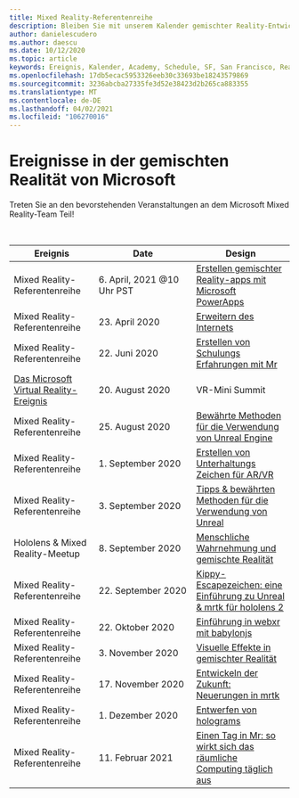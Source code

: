 ```yaml
---
title: Mixed Reality-Referentenreihe
description: Bleiben Sie mit unserem Kalender gemischter Reality-Entwickler Ereignisse beim Reaktor in San Francisco auf dem neuesten Stand.
author: danielescudero
ms.author: daescu
ms.date: 10/12/2020
ms.topic: article
keywords: Ereignis, Kalender, Academy, Schedule, SF, San Francisco, Reaktor
ms.openlocfilehash: 17db5ecac5953326eeb30c33693be18243579869
ms.sourcegitcommit: 3236abcba27335fe3d52e38423d2b265ca883355
ms.translationtype: MT
ms.contentlocale: de-DE
ms.lasthandoff: 04/02/2021
ms.locfileid: "106270016"
---
```

# <a name="microsoft-mixed-reality-events"></a>Ereignisse in der gemischten Realität von Microsoft

Treten Sie an den bevorstehenden Veranstaltungen an dem Microsoft Mixed Reality-Team Teil!

<br>

|Ereignis|Date|Design|
|-------------|-------------|-----|
| Mixed Reality-Referentenreihe|6. April, 2021 @10 Uhr PST|[Erstellen gemischter Reality-apps mit Microsoft PowerApps](https://www.meetup.com/hololens-mr/events/277257132)|
| Mixed Reality-Referentenreihe|23. April 2020|[Erweitern des Internets](https://channel9.msdn.com/Shows/Docs-Mixed-Reality/Augmenting-WebXR-Standards)|
| Mixed Reality-Referentenreihe|22. Juni 2020|[Erstellen von Schulungs Erfahrungen mit Mr](https://channel9.msdn.com/Shows/Docs-Mixed-Reality/Educational-Experiences-in-MR)|
| [Das Microsoft Virtual Reality-Ereignis](https://www.meetup.com/hololens-mr/events/272364822/)|20. August 2020|VR-Mini Summit|
| Mixed Reality-Referentenreihe|25. August 2020|[Bewährte Methoden für die Verwendung von Unreal Engine](https://channel9.msdn.com/Shows/Docs-Mixed-Reality/Tips-and-Best-Practices-for-using-UE4-in-MR)|
| Mixed Reality-Referentenreihe|1. September 2020|[Erstellen von Unterhaltungs Zeichen für AR/VR](https://channel9.msdn.com/Shows/Docs-Mixed-Reality/Creating-Entertaining-Characters-for-Mixed-Reality)|
| Mixed Reality-Referentenreihe|3. September 2020|[Tipps & bewährten Methoden für die Verwendung von Unreal](https://channel9.msdn.com/Shows/Docs-Mixed-Reality/Tips-and-Best-Practices-for-using-UE4-in-MR)|
| Hololens & Mixed Reality-Meetup|8\. September 2020|[Menschliche Wahrnehmung und gemischte Realität](https://channel9.msdn.com/Shows/Docs-Mixed-Reality/Human-Perception-and-Mixed-Reality)|
| Mixed Reality-Referentenreihe|22. September 2020|[Kippy-Escapezeichen: eine Einführung zu Unreal & mrtk für hololens 2](../develop/unreal/unreal-kippys-escape.md)|
| Mixed Reality-Referentenreihe|22. Oktober 2020|[Einführung in webxr mit babylonjs](https://channel9.msdn.com/Shows/Docs-Mixed-Reality/Adding-Augmented-Reality-to-your-Typescript-Project)|
| Mixed Reality-Referentenreihe|3. November 2020|[Visuelle Effekte in gemischter Realität](https://channel9.msdn.com/Shows/Mixed-Reality/Visual-Effects-in-Mixed-Reality)|
| Mixed Reality-Referentenreihe|17. November 2020|[Entwickeln der Zukunft: Neuerungen in mrtk](https://channel9.msdn.com/Shows/Docs-Mixed-Reality/Building-the-Future-Whats-New-in-the-Mixed-Reality-Toolkit)|
| Mixed Reality-Referentenreihe|1\. Dezember 2020|[Entwerfen von holograms](https://channel9.msdn.com/Shows/Docs-Mixed-Reality/Making-of-Designing-Holograms)|
| Mixed Reality-Referentenreihe|11. Februar 2021|[Einen Tag in Mr: so wirkt sich das räumliche Computing täglich aus](https://channel9.msdn.com/Shows/Mixed-Reality/One-Day-In-MR-How-Spatial-Computing-Effects-Every-Day-Life)|
